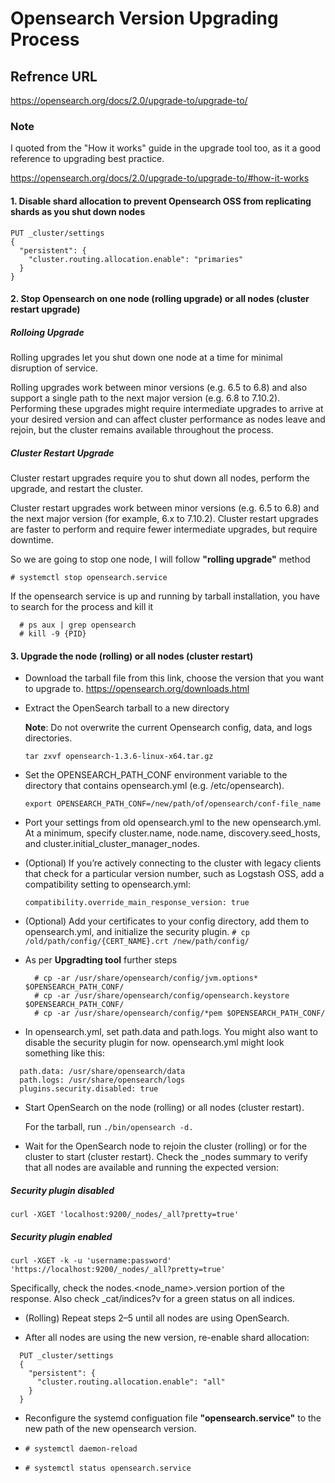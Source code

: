 # Opensearch Version Upgrading Process

## Refrence URL

<https://opensearch.org/docs/2.0/upgrade-to/upgrade-to/>

### Note

I quoted from the "How it works" guide in the upgrade tool too, as it a good reference to upgrading best practice.

<https://opensearch.org/docs/2.0/upgrade-to/upgrade-to/#how-it-works>

#### 1. Disable shard allocation to prevent Opensearch OSS from replicating shards as you shut down nodes

```
PUT _cluster/settings
{
  "persistent": {
    "cluster.routing.allocation.enable": "primaries"
  }
}
```

#### 2. Stop Opensearch on one node (rolling upgrade) or all nodes (cluster restart upgrade)

##### Rolloing Upgrade

Rolling upgrades let you shut down one node at a time for minimal disruption of service.

Rolling upgrades work between minor versions (e.g. 6.5 to 6.8) and also support a single path to the next major version (e.g. 6.8 to 7.10.2). Performing these upgrades might require intermediate upgrades to arrive at your desired version and can affect cluster performance as nodes leave and rejoin, but the cluster remains available throughout the process.

##### Cluster Restart Upgrade

Cluster restart upgrades require you to shut down all nodes, perform the upgrade, and restart the cluster.

Cluster restart upgrades work between minor versions (e.g. 6.5 to 6.8) and the next major version (for example, 6.x to 7.10.2). Cluster restart upgrades are faster to perform and require fewer intermediate upgrades, but require downtime.

So we are going to stop one node, I will follow **"rolling upgrade"** method

`# systemctl stop opensearch.service`

If the opensearch service is up and running by tarball installation, you have to search for the process and kill it

```
  # ps aux | grep opensearch
  # kill -9 {PID}
```

#### 3. Upgrade the node (rolling) or all nodes (cluster restart)

- Download the tarball file from this link, choose the version that you want to upgrade to.
  <https://opensearch.org/downloads.html>

- Extract the OpenSearch tarball to a new directory
  
  **Note**: Do not overwrite the current Opensearch config, data, and logs directories.
  
  `tar zxvf opensearch-1.3.6-linux-x64.tar.gz`

- Set the OPENSEARCH_PATH_CONF environment variable to the directory that contains opensearch.yml (e.g. /etc/opensearch).
  
  `export OPENSEARCH_PATH_CONF=/new/path/of/opensearch/conf-file_name`
- Port your settings from old opensearch.yml to the new opensearch.yml. At a minimum, specify cluster.name, node.name, discovery.seed_hosts, and cluster.initial_cluster_manager_nodes.

- (Optional) If you’re actively connecting to the cluster with legacy clients that check for a particular version number, such as Logstash OSS, add a compatibility setting to opensearch.yml:

  `compatibility.override_main_response_version: true`

- (Optional) Add your certificates to your config directory, add them to opensearch.yml, and initialize the security plugin.
  `# cp /old/path/config/{CERT_NAME}.crt /new/path/config/`

- As per **Upgradting tool** further steps

  ```
    # cp -ar /usr/share/opensearch/config/jvm.options* $OPENSEARCH_PATH_CONF/
    # cp -ar /usr/share/opensearch/config/opensearch.keystore $OPENSEARCH_PATH_CONF/
    # cp -ar /usr/share/opensearch/config/*pem $OPENSEARCH_PATH_CONF/
  ```

- In opensearch.yml, set path.data and path.logs. You might also want to disable the security plugin for now. opensearch.yml might look something like this:

```
  path.data: /usr/share/opensearch/data
  path.logs: /usr/share/opensearch/logs
  plugins.security.disabled: true
```
  
  - Start OpenSearch on the node (rolling) or all nodes (cluster restart).

    For the tarball, run `./bin/opensearch -d.`

  - Wait for the OpenSearch node to rejoin the cluster (rolling) or for the cluster to start (cluster restart). Check the _nodes summary to verify that all nodes are available and running the expected version:

  ##### Security plugin disabled
  
  `curl -XGET 'localhost:9200/_nodes/_all?pretty=true'`

  ##### Security plugin enabled

  `curl -XGET -k -u 'username:password' 'https://localhost:9200/_nodes/_all?pretty=true'`

  Specifically, check the nodes.<node_name>.version portion of the response. Also check _cat/indices?v for a green status on all indices.

- (Rolling) Repeat steps 2–5 until all nodes are using OpenSearch.

- After all nodes are using the new version, re-enable shard allocation:

```
  PUT _cluster/settings
  {
    "persistent": {
      "cluster.routing.allocation.enable": "all"
    }
  }
```

- Reconfigure the systemd configuation file **"opensearch.service"** to the new path of the new opensearch version.

- `# systemctl daemon-reload`

- `# systemctl status opensearch.service`